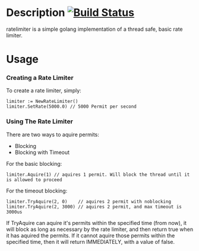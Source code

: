 # Description [![Build Status](https://travis-ci.org/nncm/ratelimiter.svg?branch=master)](https://travis-ci.org/nncm/ratelimiter)

ratelimiter is a simple golang implementation of a thread safe, basic rate limiter.

# Usage

### Creating a Rate Limiter

To create a rate limiter, simply:

```
limiter := NewRateLimiter()
limiter.SetRate(5000.0) // 5000 Permit per second
```


### Using The Rate Limiter

There are two ways to aquire permits:

  * Blocking
  * Blocking with Timeout

For the basic blocking:

```
limiter.Aquire(1) // aquires 1 permit. Will block the thread until it is allowed to proceed
```

For the timeout blocking:

```
limiter.TryAquire(2, 0)    // aquires 2 permit with noblocking
limiter.TryAquire(2, 3000) // aquires 2 permit, and max timeout is 3000us
```

If TryAquire can aquire it's permits within the specified time (from now), it will block as long as necessary by the rate limiter, and then return true when it has aquired the permits. If it cannot aquire those permits within the specified time, then it will return IMMEDIATELY, with a value of false.

